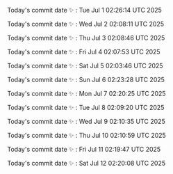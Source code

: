 Today's commit date ✨ : Tue Jul 1 02:26:14 UTC 2025 

Today's commit date ✨ : Wed Jul 2 02:08:11 UTC 2025 

Today's commit date ✨ : Thu Jul 3 02:08:46 UTC 2025 

Today's commit date ✨ : Fri Jul 4 02:07:53 UTC 2025 

Today's commit date ✨ : Sat Jul 5 02:03:46 UTC 2025 

Today's commit date ✨ : Sun Jul 6 02:23:28 UTC 2025 

Today's commit date ✨ : Mon Jul 7 02:20:25 UTC 2025 

Today's commit date ✨ : Tue Jul 8 02:09:20 UTC 2025 

Today's commit date ✨ : Wed Jul 9 02:10:35 UTC 2025 

Today's commit date ✨ : Thu Jul 10 02:10:59 UTC 2025 

Today's commit date ✨ : Fri Jul 11 02:19:47 UTC 2025 

Today's commit date ✨ : Sat Jul 12 02:20:08 UTC 2025 

